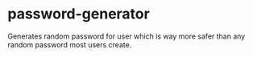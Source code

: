 # password-generator
Generates random password for user which is way more safer than any random password most users create.
